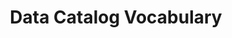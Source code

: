 ---
schema: default
title: Data Catalog Vocabulary
notes: >-
  CAT is an RDF vocabulary designed to facilitate interoperability between data
  catalogs published on the Web @en
organization: DataScientia Foundation
resources:
  - name: DCAT.UAN.owl
    url: >-
      http://git.knowdive.disi.unitn.it:8080/knowledge/LiveKnowledge/SREP/metadata/raw/master/DCAT.UAN.owl
    format: owl
    description: >-
      CAT is an RDF vocabulary designed to facilitate interoperability between
      data catalogs published on the Web @en
    license: Creative Commons
    status: Unannotated
    byteSize: '223.496'
    issued: '2012-05-03'
    language: en
    modified: '17 December 2020, 01:27 (UTC+01:00)'
    OntologyEngineeringTool: Protégé
    ontologyLanguage: owl
    ontologySyntax: RDF
    example: Unknown
    ReferenceLKRepository: SREP
    referenceOntology: Unknown
    referenceDatasets: Unknown
distribution: dcat.owl
keyword: Catalogs
publisher: W3C Data Exchange Working Group
category:
  - Upper-Level
versionNotes: '(2020-11-01) Ghislain Atemezing: Review - OK'
landingPage: 'http://www.w3.org/TR/vocab-dcat/'
accessRigths: Public
creator: 'Richard Cyganiak, Fadi Maali'
hasVersion: Unknown
isVersionOf: Unknown
issued: 03 May 2012
modified: '17 December 2020, 01:27 (UTC+01:00)'
language: en
provenance: "(2013-09-25) Pierre-Yves Vandenbussche: RDF file has been synchronised and labels translated on 2013-09-25
(2014-03-03) Bernard Vatant: DCAT is a W3C Recommendation since 16 January 2014.
(2014-11-06) Ghislain Atemezing: Added the implementation report of DCAT in rdfs:seeAlso property, instead of the link to the file in mercury previously at http://dvcs.w3.org/hg/gld/raw-file/default/dcat/index.html
(2014-06-06) Bernard Vatant: New versions since date of W3C Recommendation adding labels and comments in various languages, but no change in the URIs and semantics.
(2015-10-14) Ghislain Atemezing: Annual review - OK
(2017-01-02) Ghislain Atemezing: Annual review - no change
(2019-01-24) Ghislain Atemezing: Annual review - no change
(2020-03-26) Ghislain Atemezing: New version REC at https://www.w3.org/TR/vocab-dcat-2/. his new version of the vocabulary updates and expands the original but preserves backward compatibility.
(2020-11-01) Ghislain Atemezing: Review - OK        
Provenance from: LOV "
page: 'http://www.w3.org/ns/dcat'
wasGeneratedBy: governament data catalog development
versionInfo: version 2020.0204
formalityLevel: Teleontology
OntologyEngineeringMethodology: Unknown
acronym: dcat
CompetencyQuestion: Unknown
preferredNamespacePrefix: dcat
toDoList: To completely annotate.
namespacesGenerated: Unknown
namespacesReused: Unknown
datasetLevel: Knowledge level (L3-4)
spatialExtent: Unknown
temporalExtent: Unknown
datLicense: Creative Commons
DatOwner: Unknown
DatPublicationTimeStamp: Unknown
---